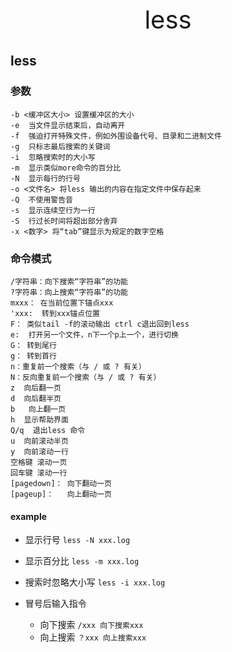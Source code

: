<div style="text-align: center;font-size: 40px;">less</div>

## less

### 参数

```text
-b <缓冲区大小> 设置缓冲区的大小
-e  当文件显示结束后，自动离开
-f  强迫打开特殊文件，例如外围设备代号、目录和二进制文件
-g  只标志最后搜索的关键词
-i  忽略搜索时的大小写
-m  显示类似more命令的百分比
-N  显示每行的行号
-o <文件名> 将less 输出的内容在指定文件中保存起来
-Q  不使用警告音
-s  显示连续空行为一行
-S  行过长时间将超出部分舍弃
-x <数字> 将“tab”键显示为规定的数字空格
```

### 命令模式

```
/字符串：向下搜索“字符串”的功能
?字符串：向上搜索“字符串”的功能
mxxx： 在当前位置下锚点xxx
'xxx:  转到xxx锚点位置
F： 类似tail -f的滚动输出 ctrl c退出回到less
e:  打开另一个文件，n下一个p上一个，进行切换
G： 转到尾行
g： 转到首行
n：重复前一个搜索（与 / 或 ? 有关）
N：反向重复前一个搜索（与 / 或 ? 有关）
z  向后翻一页
d  向后翻半页
b	向上翻一页
h  显示帮助界面
Q/q  退出less 命令
u  向前滚动半页
y  向前滚动一行
空格键 滚动一页
回车键 滚动一行
[pagedown]： 向下翻动一页
[pageup]：   向上翻动一页
```

#### example

- 显示行号 ```less -N xxx.log```
- 显示百分比 ```less -m xxx.log```
- 搜索时忽略大小写 ```less -i xxx.log```

- 冒号后输入指令
    - 向下搜索 ```/xxx 向下搜索xxx```
    - 向上搜索 ```？xxx 向上搜索xxx```